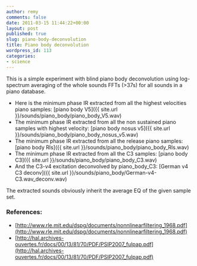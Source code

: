 ```yaml
---
author: remy
comments: false
date: 2011-03-15 11:44:22+00:00
layout: post
published: true
slug: piano-body-deconvolution
title: Piano body deconvolution
wordpress_id: 113
categories:
- science
---
```


This is a simple experiment with blind piano body deconvolution using log-spectrum averaging of the whole sounds FFTs (>37s) for all sounds in a piano database.

- Here is the minimum phase IR extracted from all the highest velocities piano samples: [piano body V5]({{ site.url }}/sounds/piano_body/piano_body_V5.wav)
- The minimum phase IR extracted from all the non sustained piano samples with highest velocity: [piano body nosus v5]({{ site.url }}/sounds/piano_body/piano_body_nosus_v5.wav)
- The minimum phase IR extracted from all the release piano samples: [piano body Rls]({{ site.url }}/sounds/piano_body/piano_body_Rls.wav)
- The minimum phase IR extracted from all the C3 samples: [piano body C3]({{ site.url }}/sounds/piano_body/piano_body_C3.wav)
- And the C3-v4 excitation deconvolved by piano_body_C3: [German v4 C3 deconv]({{ site.url }}/sounds/piano_body/German-v4-C3.wav_deconv.wav)

The extracted sounds obviously inherit the average EQ of the given sample set. 

### References:


- [http://www.rle.mit.edu/dspg/documents/nonnlinearfiltering_1968.pdf](http://www.rle.mit.edu/dspg/documents/nonnlinearfiltering_1968.pdf)
- [http://hal.archives-ouvertes.fr/docs/00/13/81/70/PDF/PSIP2007_fulpap.pdf](http://hal.archives-ouvertes.fr/docs/00/13/81/70/PDF/PSIP2007_fulpap.pdf)
